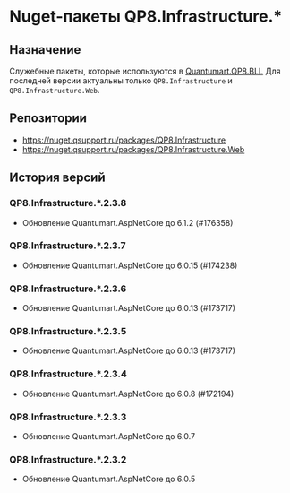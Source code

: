 # Nuget-пакеты QP8.Infrastructure.*

## Назначение

Cлужебные пакеты, которые используются в [Quantumart.QP8.BLL](Quantumart.QP8.BLL.md) Для последней версии актуальны только `QP8.Infrastructure` и `QP8.Infrastructure.Web`.

## Репозитории

* <https://nuget.qsupport.ru/packages/QP8.Infrastructure>
* <https://nuget.qsupport.ru/packages/QP8.Infrastructure.Web>

## История версий

### QP8.Infrastructure.*.2.3.8

* Обновление Quantumart.AspNetCore до 6.1.2 (#176358)

### QP8.Infrastructure.*.2.3.7

* Обновление Quantumart.AspNetCore до 6.0.15 (#174238)

### QP8.Infrastructure.*.2.3.6

* Обновление Quantumart.AspNetCore до 6.0.13 (#173717)

### QP8.Infrastructure.*.2.3.5

* Обновление Quantumart.AspNetCore до 6.0.13 (#173717)

### QP8.Infrastructure.*.2.3.4

* Обновление Quantumart.AspNetCore до 6.0.8 (#172194)

### QP8.Infrastructure.*.2.3.3

* Обновление Quantumart.AspNetCore до 6.0.7

### QP8.Infrastructure.*.2.3.2

* Обновление Quantumart.AspNetCore до 6.0.5
